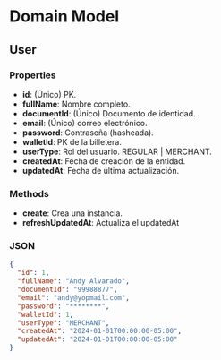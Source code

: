 # Domain Model

## User

### Properties

- **id**: (Único) PK.
- **fullName**: Nombre completo.
- **documentId**: (Único) Documento de identidad.
- **email**: (Único) correo electrónico.
- **password**: Contraseña (hasheada).
- **walletId**: PK de la billetera.
- **userType**: Rol del usuario. REGULAR | MERCHANT.
- **createdAt**: Fecha de creación de la entidad.
- **updatedAt**: Fecha de última actualización.

### Methods
- **create**: Crea una instancia.
- **refreshUpdatedAt**: Actualiza el updatedAt
### JSON

```json
{
  "id": 1,
  "fullName": "Andy Alvarado",
  "documentId": "99988877",
  "email": "andy@yopmail.com",
  "password": "********",
  "walletId": 1,
  "userType": "MERCHANT",
  "createdAt": "2024-01-01T00:00:00-05:00",
  "updatedAt": "2024-01-01T00:00:00-05:00"
}
```